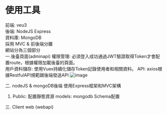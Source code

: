# 使用工具
前端: veu3  
後端: NodeJS Express  
資料庫: MongoDB    
採用 MVC & 前後端分離    
網站分為三個部分  
一.後臺頁面(adminapi)
   權限管理: 必須登入成功通過JWT驗證取得Token才會配置route，根據權限加載後臺的頁面。  
   用戶資料儲存: 使用Vuex持續化儲存Token記錄使用者和相關資料。
   API: axios根據RestfulAPI規範跟後端發送API
![image](https://github.com/HShaoEn/Backend/assets/152255638/e1cf4ddb-3114-43cd-9cf4-1d85fb854079)   
   
二. nodeJS & mongoDB後端
   使用Express框架和MVC架構
   1. Public: 配置靜態資源
      models: mongodb Schema配置
      
三. Client web (webapi)

